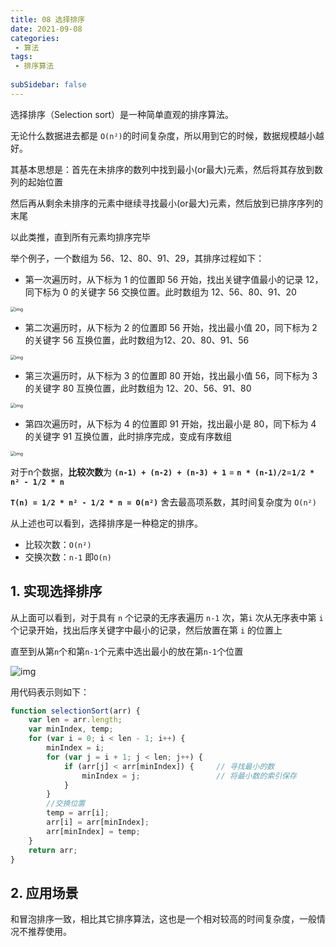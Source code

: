 ```yaml
---
title: 08 选择排序
date: 2021-09-08
categories: 
 - 算法
tags:
 - 排序算法
 
subSidebar: false
---
```


选择排序（Selection sort）是一种简单直观的排序算法。

无论什么数据进去都是 `O(n²)`的时间复杂度，所以用到它的时候，数据规模越小越好。

其基本思想是：首先在未排序的数列中找到最小(or最大)元素，然后将其存放到数列的起始位置

然后再从剩余未排序的元素中继续寻找最小(or最大)元素，然后放到已排序序列的末尾

以此类推，直到所有元素均排序完毕

举个例子，一个数组为 56、12、80、91、29，其排序过程如下：

- 第一次遍历时，从下标为 1 的位置即 56 开始，找出关键字值最小的记录 12，同下标为 0 的关键字 56 交换位置。此时数组为 12、56、80、91、20

<img src="https://could-img.oss-cn-hangzhou.aliyuncs.com/202210161615435.png" alt="img" style="zoom:50%;" />

- 第二次遍历时，从下标为 2 的位置即 56 开始，找出最小值 20，同下标为 2 的关键字 56 互换位置，此时数组为12、20、80、91、56

<img src="https://could-img.oss-cn-hangzhou.aliyuncs.com/202210161615542.png" alt="img" style="zoom:50%;" />

- 第三次遍历时，从下标为 3 的位置即 80 开始，找出最小值 56，同下标为 3 的关键字 80 互换位置，此时数组为 12、20、56、91、80

<img src="https://could-img.oss-cn-hangzhou.aliyuncs.com/202210161615056.png" alt="img" style="zoom:50%;" />

- 第四次遍历时，从下标为 4 的位置即 91 开始，找出最小是 80，同下标为 4 的关键字 91 互换位置，此时排序完成，变成有序数组

<img src="https://could-img.oss-cn-hangzhou.aliyuncs.com/202210161615244.png" alt="img" style="zoom:50%;" />

对于n个数据，**比较次数**为 **`(n-1) + (n-2) + (n-3) + 1`** = **`n * (n-1)/2`**=**` 1/2 * n² - 1/2 * n `**

**`T(n) = 1/2 * n² - 1/2 * n = O(n²)`** 舍去最高项系数，其时间复杂度为 `O(n²)`

从上述也可以看到，选择排序是一种稳定的排序。

- 比较次数：`O(n²)`
- 交换次数：`n-1` 即`O(n)`

## 1. 实现选择排序

从上面可以看到，对于具有 `n` 个记录的无序表遍历 `n-1` 次，第`i` 次从无序表中第 `i` 个记录开始，找出后序关键字中最小的记录，然后放置在第 `i` 的位置上

直至到从第`n`个和第`n-1`个元素中选出最小的放在第`n-1`个位置

![img](https://could-img.oss-cn-hangzhou.aliyuncs.com/202210161605728.gif)

用代码表示则如下：

```js
function selectionSort(arr) {
    var len = arr.length;
    var minIndex, temp;
    for (var i = 0; i < len - 1; i++) {
        minIndex = i;
        for (var j = i + 1; j < len; j++) {
            if (arr[j] < arr[minIndex]) {     // 寻找最小的数
                minIndex = j;                 // 将最小数的索引保存
            }
        }
        //交换位置
        temp = arr[i];
        arr[i] = arr[minIndex];
        arr[minIndex] = temp;
    }
    return arr;
}
```

## 2. 应用场景

和冒泡排序一致，相比其它排序算法，这也是一个相对较高的时间复杂度，一般情况不推荐使用。